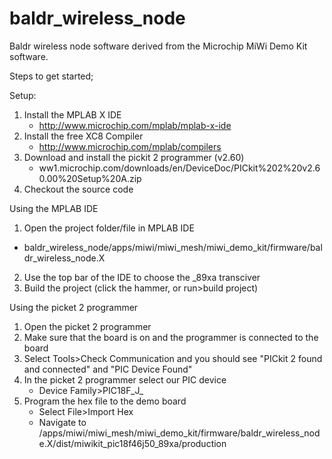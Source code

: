 # baldr_wireless_node
Baldr wireless node software derived from the Microchip MiWi Demo Kit software.

Steps to get started;

Setup:
1. Install the MPLAB X IDE
	* http://www.microchip.com/mplab/mplab-x-ide
2. Install the free XC8 Compiler
	* http://www.microchip.com/mplab/compilers
3. Download and install the pickit 2 programmer (v2.60)
	* ww1.microchip.com/downloads/en/DeviceDoc/PICkit%202%20v2.60.00%20Setup%20A.zip
4. Checkout the source code

Using the MPLAB IDE
1. Open the project folder/file in MPLAB IDE
  * baldr_wireless_node/apps/miwi/miwi_mesh/miwi_demo_kit/firmware/baldr_wireless_node.X
2. Use the top bar of the IDE to choose the _89xa transciver
3. Build the project (click the hammer, or run>build project)

Using the picket 2 programmer
1. Open the picket 2 programmer
2. Make sure that the board is on and the programmer is connected to the board
3. Select Tools>Check Communication and you should see "PICkit 2 found and connected" and "PIC Device Found"
4. In the picket 2 programmer select our PIC device
	* Device Family>PIC18F_J_
5. Program the hex file to the demo board
	* Select File>Import Hex
	* Navigate to /apps/miwi/miwi_mesh/miwi_demo_kit/firmware/baldr_wireless_node.X/dist/miwikit_pic18f46j50_89xa/production

